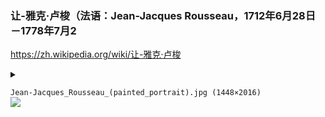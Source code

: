 ### 让-雅克·卢梭（法语：Jean-Jacques Rousseau，1712年6月28日－1778年7月2
https://zh.wikipedia.org/wiki/让-雅克·卢梭

<details><summary>

`Jean-Jacques_Rousseau_(painted_portrait).jpg (1448×2016)`<br>
![](https://upload.wikimedia.org/wikipedia/commons/b/b7/Jean-Jacques_Rousseau_%28painted_portrait%29.jpg)

</summary>

`735px-Jean-Jacques_Rousseau_(painted_portrait).jpg (735×1023)`<br>
![](https://upload.wikimedia.org/wikipedia/commons/thumb/b/b7/Jean-Jacques_Rousseau_%28painted_portrait%29.jpg/735px-Jean-Jacques_Rousseau_%28painted_portrait%29.jpg)

</details>

